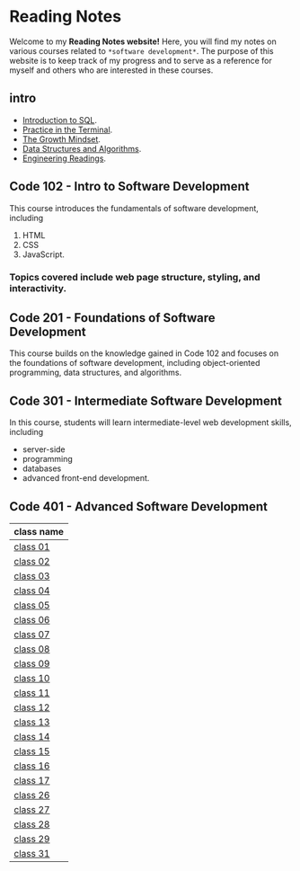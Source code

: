 # Reading Notes

Welcome to my **Reading Notes website!** Here, you will find my notes on various courses related to `*software development*`. The purpose of this website is to keep track of my progress and to serve as a reference for myself and others who are interested in these courses.
##  intro 
- [Introduction to SQL](Introduction_to_SQL.md).
- [Practice in the Terminal](/Practice_in_the_Terminal.md).
- [The Growth Mindset](/The_Growth_Mindset.md).
- [Data Structures and Algorithms](/Data_Structures.md).
- [Engineering Readings](/Engineering_Readings.md).
## Code 102 - Intro to Software Development

This course introduces the fundamentals of software development, including
1. HTML
2. CSS
3. JavaScript.
### Topics covered include web page structure, styling, and interactivity.

## Code 201 - Foundations of Software Development

This course builds on the knowledge gained in Code 102 and focuses on the foundations of software development, including object-oriented programming, data structures, and algorithms.

## Code 301 - Intermediate Software Development

In this course, students will learn intermediate-level web development skills, including 
- server-side
- programming
- databases
- advanced front-end development.

## Code 401 - Advanced Software Development


class name | 
---|
[class 01](/classes/class1/class1.md)|
[class 02](/classes/class02/class02.md)|
[class 03](/classes/class03/class03.md)|
[class 04](/classes/class04/class04.md)|
[class 05](/classes/class05/class05.md)|
[class 06](/classes/class06/class06.md)|
[class 07](/classes/class07/class07.md)|
[class 08](/classes/class08/class08.md)|
[class 09](/classes/class09/class09.md)|
[class 10](/classes/class10/class10.md)|
[class 11](/classes/class11/class11.md)|
[class 12](/classes/class12/class12.md)|
[class 13](/classes/class13/class13.md)|
[class 14](/classes/class14/class14.md)|
[class 15](/classes/class15/class15.md)|
[class 16](/classes/class16/class16.md)|
[class 17](/classes/class17/class17.md)|
[class 26](/classes/class26/class26.md)|
[class 27](/classes/class27/class27.md)|
[class 28](/classes/class28/class28.md)|
[class 29](/classes/class29/class29.md)|
[class 31](/classes/class31/class29.md)|


